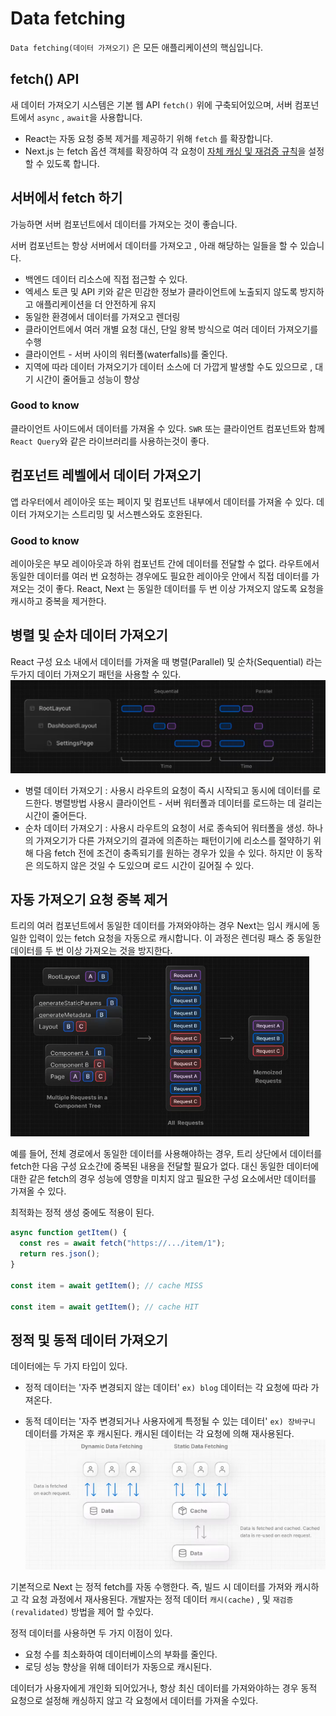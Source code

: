 # Data fetching

`Data fetching(데이터 가져오기)` 은 모든 애플리케이션의 핵심입니다.

## fetch() API

새 데이터 가져오기 시스템은 기본 웹 API `fetch()` 위에 구축되어있으며, 서버 컴포넌트에서 `async` , `await`을 사용합니다.

- React는 자동 요청 중복 제거를 제공하기 위해 `fetch` 를 확장합니다.
- Next.js 는 fetch 옵션 객체를 확장하여 각 요청이 [자체 캐싱 및 재검증 규칙](https://nextjs.org/docs/app/building-your-application/data-fetching/fetching-caching-and-revalidating)을 설정 할 수 있도록 합니다.

## 서버에서 fetch 하기

가능하면 서버 컴포넌트에서 데이터를 가져오는 것이 좋습니다.

서버 컴포넌트는 항상 서버에서 데이터를 가져오고 , 아래 해당하는 일들을 할 수 있습니다.

- 백엔드 데이터 리소스에 직접 접근할 수 있다.
- 엑세스 토큰 및 API 키와 같은 민감한 정보가 클라이언트에 노출되지 않도록 방지하고 애플리케이션을 더 안전하게 유지
- 동일한 환경에서 데이터를 가져오고 렌더링
- 클라이언트에서 여러 개별 요청 대신, 단일 왕복 방식으로 여러 데이터 가져오기를 수행
- 클라이언트 - 서버 사이의 워터폴(waterfalls)를 줄인다.
- 지역에 따라 데이터 가져오기가 데이터 소스에 더 가깝게 발생할 수도 있으므로 , 대기 시간이 줄어들고 성능이 향상

### Good to know

클라이언트 사이드에서 데이터를 가져올 수 있다. `SWR` 또는 클라이언트 컴포넌트와 함께 `React Query`와 같은 라이브러리를 사용하는것이 좋다.

## 컴포넌트 레벨에서 데이터 가져오기

앱 라우터에서 레이아웃 또는 페이지 및 컴포넌트 내부에서 데이터를 가져올 수 있다. 데이터 가져오기는 스트리밍 및 서스펜스와도 호완된다.

### Good to know

레이아웃은 부모 레이아웃과 하위 컴포넌트 간에 데이터를 전달할 수 없다. 라우트에서 동일한 데이터를 여러 번 요청하는 경우에도 필요한 레이아웃 안에서 직접 데이터를 가져오는 것이 좋다.
React, Next 는 동일한 데이터를 두 번 이상 가져오지 않도록 요청을 캐시하고 중복을 제거한다.

## 병렬 및 순차 데이터 가져오기

React 구성 요소 내에서 데이터를 가져올 때 병렬(Parallel) 및 순차(Sequential) 라는 두가지 데이터 가져오기 패턴을 사용할 수 있다.
![Alt text](/Next.js/Data%20fetch/image.png)

- 병렬 데이터 가져오기 : 사용시 라우트의 요청이 즉시 시작되고 동시에 데이터를 로드한다. 병렬방법 사용시 클라이언트 - 서버 워터폴과 데이터를 로드하는 데 걸리는 시간이 줄어든다.
- 순차 데이터 가져오기 : 사용시 라우트의 요청이 서로 종속되어 워터폴을 생성.
  하나의 가져오기가 다른 가져오기의 결과에 의존하는 패턴이기에 리소스를 절약하기 위해 다음 fetch 전에 조건이 충족되기를 원하는 경우가 있을 수 있다.
  하지만 이 동작은 의도하지 않은 것일 수 도있으며 로드 시간이 길어질 수 있다.

## 자동 가져오기 요청 중복 제거

트리의 여러 컴포넌트에서 동일한 데이터를 가져와야하는 경우 Next는 임시 캐시에 동일한 입력이 있는 fetch 요청을 자동으로 캐시합니다.
이 과정은 렌더링 패스 중 동일한 데이터를 두 번 이상 가져오는 것을 방지한다.
![Alt text](/Next.js/Data%20fetch/image-1.png)

예를 들어, 전체 경로에서 동일한 데이터를 사용해야하는 경우, 트리 상단에서 데이터를 fetch한 다음 구성 요소간에 중복된 내용을 전달할 필요가 없다.
대신 동일한 데이터에 대한 같은 fetch의 경우 성능에 영향을 미치지 않고 필요한 구성 요소에서만 데이터를 가져올 수 있다.

최적화는 정적 생성 중에도 적용이 된다.

```ts
async function getItem() {
  const res = await fetch("https://.../item/1");
  return res.json();
}

const item = await getItem(); // cache MISS

const item = await getItem(); // cache HIT
```

## 정적 및 동적 데이터 가져오기

데이터에는 두 가지 타입이 있다.

- 정적 데이터는 '자주 변경되지 않는 데이터' `ex) blog`
  데이터는 각 요청에 따라 가져온다.

- 동적 데이터는 '자주 변경되거나 사용자에게 특정될 수 있는 데이터' `ex) 장바구니`
  데이터를 가져온 후 캐시된다. 캐시된 데이터는 각 요청에 의해 재사용된다.
  ![Alt text](/Next.js/Data%20fetch/image-2.png)

기본적으로 Next 는 정적 fetch를 자동 수행한다. 즉, 빌드 시 데이터를 가져와 캐시하고 각 요청 과정에서 재사용된다.
개발자는 정적 데이터 `캐시(cache)` , 및 `재검증(revalidated)` 방법을 제어 할 수있다.

정적 데이터를 사용하면 두 가지 이점이 있다.

- 요청 수를 최소화하여 데이터베이스의 부화를 줄인다.
- 로딩 성능 향상을 위해 데이터가 자동으로 캐시된다.

데이터가 사용자에게 개인화 되어있거나, 항상 최신 데이터를 가져와야하는 경우 동적 요청으로 설정해 캐싱하지 않고 각 요청에서 데이터를 가져올 수있다.
